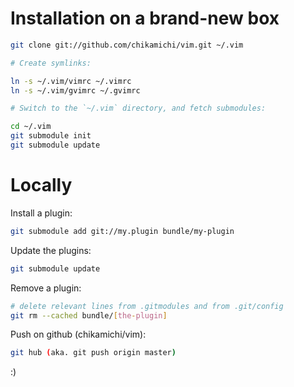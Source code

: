 # Installation on a brand-new box

``` bash
git clone git://github.com/chikamichi/vim.git ~/.vim

# Create symlinks:

ln -s ~/.vim/vimrc ~/.vimrc
ln -s ~/.vim/gvimrc ~/.gvimrc

# Switch to the `~/.vim` directory, and fetch submodules:

cd ~/.vim
git submodule init
git submodule update
```

# Locally

Install a plugin:

``` bash
git submodule add git://my.plugin bundle/my-plugin
```

Update the plugins:

``` bash
git submodule update
```

Remove a plugin:

``` bash
# delete relevant lines from .gitmodules and from .git/config
git rm --cached bundle/[the-plugin]
```

Push on github (chikamichi/vim):

``` bash
git hub (aka. git push origin master)
```

:)
